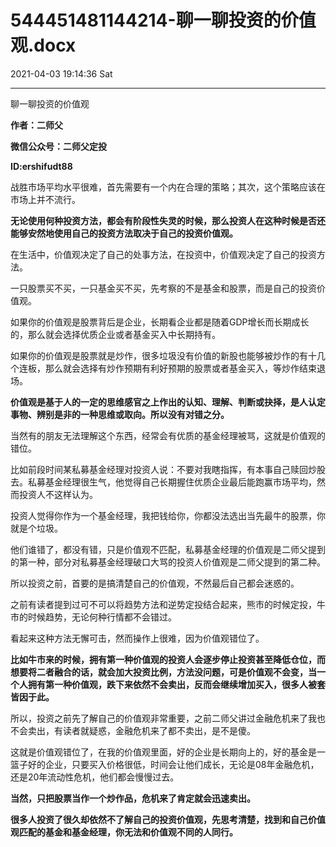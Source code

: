 # 544451481144214-聊一聊投资的价值观.docx

2021-04-03 19:14:36 Sat

----

聊一聊投资的价值观

__作者：二师父__

__微信公众号：二师父定投__

__ID:ershifudt88__

战胜市场平均水平很难，首先需要有一个内在合理的策略；其次，这个策略应该在市场上并不流行。

__无论使用何种投资方法，都会有阶段性失灵的时候，那么投资人在这种时候是否还能够安然地使用自己的投资方法取决于自己的投资价值观。__

在生活中，价值观决定了自己的处事方法，在投资中，价值观决定了自己的投资方法。

一只股票买不买，一只基金买不买，先考察的不是基金和股票，而是自己的投资价值观。

如果你的价值观是股票背后是企业，长期看企业都是随着GDP增长而长期成长的，那么就会选择优质企业或者基金买入中长期持有。

如果你的价值观是股票就是炒作，很多垃圾没有价值的新股也能够被炒作的有十几个连板，那么就会选择有炒作预期有利好预期的股票或者基金买入，等炒作结束退场。

__价值观是基于人的一定的思维感官之上作出的认知、理解、判断或抉择，是人认定事物、辨别是非的一种思维或取向。所以没有对错之分。__

当然有的朋友无法理解这个东西，经常会有优质的基金经理被骂，这就是价值观的错位。

比如前段时间某私募基金经理对投资人说：不要对我瞎指挥，有本事自己赎回炒股去。私募基金经理很生气，他觉得自己长期握住优质企业最后能跑赢市场平均，然而投资人不这样认为。

投资人觉得你作为一个基金经理，我把钱给你，你都没法选出当先最牛的股票，你就是个垃圾。

他们谁错了，都没有错，只是价值观不匹配，私募基金经理的价值观是二师父提到的第一种，部分对私募基金经理破口大骂的投资人价值观是二师父提到的第二种。

所以投资之前，首要的是搞清楚自己的价值观，不然最后自己都会迷惑的。

之前有读者提到过可不可以将趋势方法和逆势定投结合起来，熊市的时候定投，牛市的时候趋势，无论何种行情都不会错过。

看起来这种方法无懈可击，然而操作上很难，因为价值观错位了。

__比如牛市来的时候，拥有第一种价值观的投资人会逐步停止投资甚至降低仓位，而想要将二者融合的话，就会加大投资比例，方法没问题，可是价值观不会变，当一个人拥有第一种价值观，跌下来依然不会卖出，反而会继续增加买入，很多人被套皆因于此。__

所以，投资之前先了解自己的价值观非常重要，之前二师父讲过金融危机来了我也不会卖出，有读者就疑惑，金融危机来了都不卖出，是不是傻。

这就是价值观错位了，在我的价值观里面，好的企业是长期向上的，好的基金是一篮子好的企业，只要买入价格很低，时间会让他们成长，无论是08年金融危机，还是20年流动性危机，他们都会慢慢过去。

__当然，只把股票当作一个炒作品，危机来了肯定就会迅速卖出。__

__很多人投资了很久却依然不了解自己的投资价值观，先思考清楚，找到和自己价值观匹配的基金和基金经理，你无法和价值观不同的人同行。__

